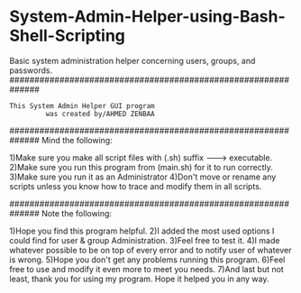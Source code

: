 # System-Admin-Helper-using-Bash-Shell-Scripting
Basic system administration helper concerning users, groups, and passwords.
##############################################################

	This System Admin Helper GUI program
     	     was created by/AHMED ZENBAA

##############################################################
Mind the following:

1)Make sure you make all script files with (.sh) suffix ---> executable.
2)Make sure you run this program from (main.sh) for it to run correctly.
3)Make sure you run it as an Administrator
4)Don't move or rename any scripts unless you know how to trace and modify them in all scripts.

##############################################################
Note the following:

1)Hope you find this program helpful.
2)I added the most used options I could find for user & group Administration.
3)Feel free to test it.
4)I made whatever possible to be on top of every error and to notify user of whatever is wrong.
5)Hope you don't get any problems running this program.
6)Feel free to use and modify it even more to meet you needs.
7)And last but not least, thank you for using my program. Hope it helped you in any way.
